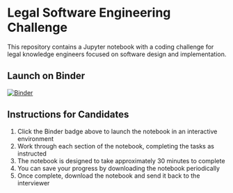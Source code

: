 # Legal Software Engineering Challenge

This repository contains a Jupyter notebook with a coding challenge for legal knowledge engineers focused on software design and implementation.

## Launch on Binder
[![Binder](https://mybinder.org/badge_logo.svg)](https://mybinder.org/v2/gh/USERNAME/legal-coding-challenge/main?filepath=ds_interview_challenge.ipynb)

## Instructions for Candidates

1. Click the Binder badge above to launch the notebook in an interactive environment
2. Work through each section of the notebook, completing the tasks as instructed
3. The notebook is designed to take approximately 30 minutes to complete
4. You can save your progress by downloading the notebook periodically
5. Once complete, download the notebook and send it back to the interviewer



